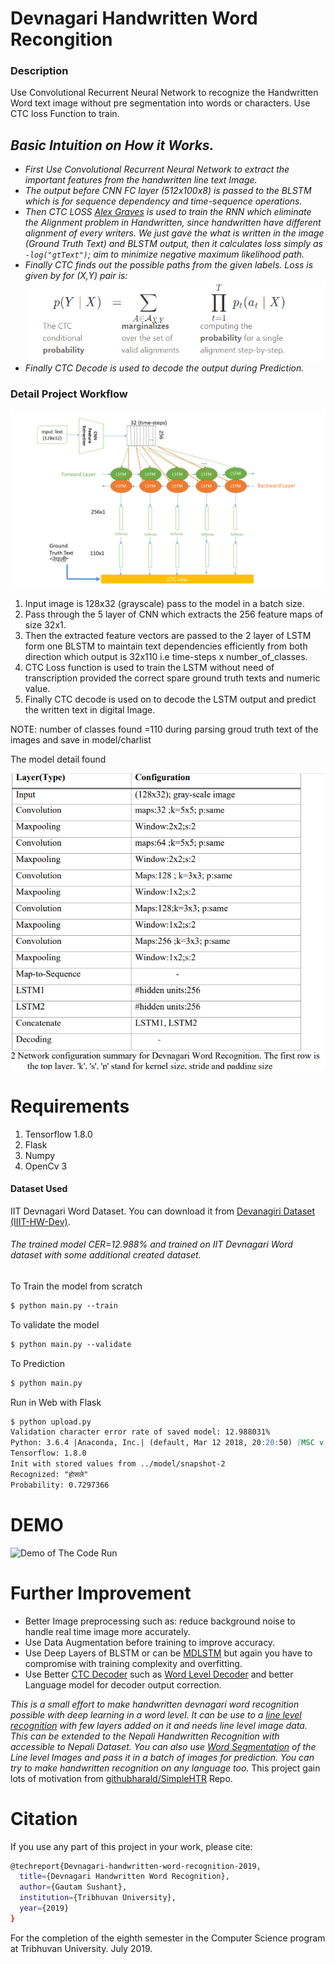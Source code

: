 # Devnagari Handwritten Word Recongition
### Description
Use Convolutional Recurrent Neural Network to recognize the Handwritten Word text image without pre segmentation into words or characters. Use CTC loss Function to train.

## <i> Basic Intuition on How it Works.

* First Use Convolutional Recurrent Neural Network to extract the important features from the handwritten line text Image.
* The output before CNN FC layer (512x100x8) is passed to the BLSTM which is for sequence dependency and time-sequence operations.
* Then CTC LOSS [Alex Graves](https://www.cs.toronto.edu/~graves/icml_2006.pdf) is used to train the RNN which eliminate the Alignment problem in Handwritten, since handwritten have different alignment of every writers. We just gave the what is written in the image (Ground Truth Text) and BLSTM output, then it calculates loss simply as `-log("gtText")`; aim to minimize negative maximum likelihood path.
* Finally CTC finds out the possible paths from the given labels. Loss is given by for (X,Y) pair is: ![Ctc_Loss](images/CtcLossFormula.png "CTC loss for the (X,Y) pair")
* Finally CTC Decode is used to decode the output during Prediction.
</i>

### Detail Project Workflow
![Detail_Architecure_Of_Model](images/detail_architecture_flow.PNG)
1. Input image is 128x32 (grayscale) pass to the model in a batch size.
2. Pass through the 5 layer of CNN which extracts the 256 feature maps of size 32x1.
3. Then the extracted feature vectors are passed to the 2 layer of LSTM form one BLSTM to maintain text dependencies efficiently from both direction which output is 32x110 i.e time-steps x number_of_classes.
4. CTC Loss function is used to train the LSTM without need of transcription provided the correct spare ground truth texts and numeric value.
5. Finally CTC decode is used on to decode the LSTM output and predict the written text in digital Image.

NOTE: number of classes found =110 during parsing groud truth text of the images and save in model/charlist

The model detail found 

![here](images/model_detail.png)
# Requirements
1. Tensorflow 1.8.0
2. Flask
3. Numpy
4. OpenCv 3

#### Dataset Used
IIT Devnagari Word Dataset. You can download it from [Devanagiri Dataset (IIIT-HW-Dev)](https://cvit.iiit.ac.in/research/projects/cvit-projects/indic-hw-data).

###### The trained model CER=12.988% and trained on IIT Devnagari Word dataset with some additional created dataset.

To Train the model from scratch
```markdown
$ python main.py --train
```
To validate the model
```markdown
$ python main.py --validate
```
To Prediction
```markdown
$ python main.py
```

Run in Web with Flask
```markdown
$ python upload.py
Validation character error rate of saved model: 12.988031%
Python: 3.6.4 |Anaconda, Inc.| (default, Mar 12 2018, 20:20:50) [MSC v.1900 64 bit (AMD64)]
Tensorflow: 1.8.0
Init with stored values from ../model/snapshot-2
Recognized: "होसले"
Probability: 0.7297366
```
# DEMO
![Demo of The Code Run](https://github.com/sushant097/Devnagari-Handwritten-Word-Recongition-with-Deep-Learning/blob/master/images/Devnagari_Word_Recognition_final.gif "Demo of the Output")


# Further Improvement
* Better Image preprocessing such as: reduce background noise to handle real time image more accurately.
* Use Data Augmentation before training to improve accuracy.
* Use Deep Layers of BLSTM or can be [MDLSTM](http://www.tbluche.com/files/icdar17_sar.pdf) but again you have to compromise with training complexity and overfitting.
* Use Better [CTC Decoder](https://github.com/githubharald/CTCDecoder) such as [Word Level Decoder](https://ieeexplore.ieee.org/document/8583770) and better Language model for decoder output correction.


<i>This is a small effort to make handwritten devnagari word recognition possible with deep learning in a word level. It can be use to a [line level recognition](https://github.com/sushant097/Handwritten-Line-Text-Recognition-using-Deep-Learning-with-Tensorflow) with few layers added on it and needs line level image data. This can be extended to the Nepali Handwritten Recognition with accessible to Nepali Dataset.
You can also use [Word Segmentation](https://github.com/githubharald/WordSegmentation) of the Line level Images and pass it in a batch of images for prediction.
You can try to make handwritten recognition on any language too.</i>
This project gain lots of motivation from [githubharald/SimpleHTR](https://github.com/githubharald/SimpleHTR) Repo.

# Citation
If you use any part of this project in your work, please cite:

```bash
@techreport{Devnagari-handwritten-word-recognition-2019,
  title={Devnagari Handwritten Word Recognition},
  author={Gautam Sushant},
  institution={Tribhuvan University},
  year={2019}
}
```
For the completion of the eighth semester in the Computer Science program at Tribhuvan University. July 2019.


